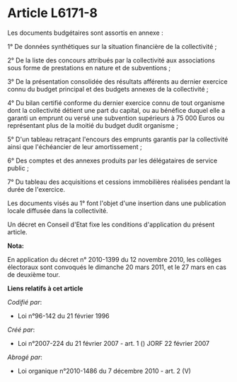 # Article L6171-8

Les documents budgétaires sont assortis en annexe  :

1° De données synthétiques sur la situation financière de la collectivité ;

2° De la liste des concours attribués par la collectivité aux associations sous forme de prestations en nature et de
subventions ;

3° De la présentation consolidée des résultats afférents au dernier exercice connu du budget principal et des budgets annexes
de la collectivité ;

4° Du bilan certifié conforme du dernier exercice connu de tout organisme dont la collectivité détient une part du capital,
ou au bénéfice duquel elle a garanti un emprunt ou versé une subvention supérieurs à 75 000 Euros ou représentant plus de la
moitié du budget dudit organisme ;

5° D'un tableau retraçant l'encours des emprunts garantis par la collectivité ainsi que l'échéancier de leur amortissement ;

6° Des comptes et des annexes produits par les délégataires de service public ;

7° Du tableau des acquisitions et cessions immobilières réalisées pendant la durée de l'exercice.

Les documents visés au 1° font l'objet d'une insertion dans une publication locale diffusée dans la collectivité.

Un décret en Conseil d'Etat fixe les conditions d'application du présent article.

**Nota:**

En application du décret n° 2010-1399 du 12 novembre 2010, les collèges électoraux sont convoqués le dimanche 20 mars 2011,
et le 27 mars en cas de deuxième tour.

**Liens relatifs à cet article**

_Codifié par_:

  - Loi n°96-142 du 21 février 1996

_Créé par_:

  - Loi n°2007-224 du 21 février 2007 - art. 1 () JORF 22 février 2007

_Abrogé par_:

  - Loi organique n°2010-1486 du 7 décembre 2010 - art. 2 (V)
